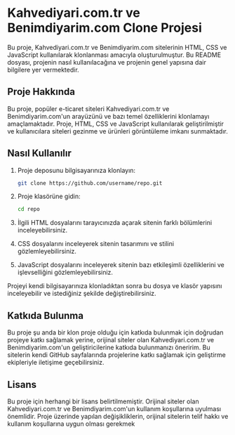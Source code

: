 # Kahvediyari.com.tr ve Benimdiyarim.com Clone Projesi

Bu proje, Kahvediyari.com.tr ve Benimdiyarim.com sitelerinin HTML, CSS ve JavaScript kullanılarak klonlanması amacıyla oluşturulmuştur. Bu README dosyası, projenin nasıl kullanılacağına ve projenin genel yapısına dair bilgilere yer vermektedir.

## Proje Hakkında

Bu proje, popüler e-ticaret siteleri Kahvediyari.com.tr ve Benimdiyarim.com'un arayüzünü ve bazı temel özelliklerini klonlamayı amaçlamaktadır. Proje, HTML, CSS ve JavaScript kullanılarak geliştirilmiştir ve kullanıcılara siteleri gezinme ve ürünleri görüntüleme imkanı sunmaktadır.

## Nasıl Kullanılır

1. Proje deposunu bilgisayarınıza klonlayın:

   ```bash
   git clone https://github.com/username/repo.git
   ```

2. Proje klasörüne gidin:

   ```bash
   cd repo
   ```

3. İlgili HTML dosyalarını tarayıcınızda açarak sitenin farklı bölümlerini inceleyebilirsiniz.

4. CSS dosyalarını inceleyerek sitenin tasarımını ve stilini gözlemleyebilirsiniz.

5. JavaScript dosyalarını inceleyerek sitenin bazı etkileşimli özelliklerini ve işlevselliğini gözlemleyebilirsiniz.

Projeyi kendi bilgisayarınıza klonladıktan sonra bu dosya ve klasör yapısını inceleyebilir ve istediğiniz şekilde değiştirebilirsiniz.

## Katkıda Bulunma

Bu proje şu anda bir klon proje olduğu için katkıda bulunmak için doğrudan projeye katkı sağlamak yerine, orijinal siteler olan Kahvediyari.com.tr ve Benimdiyarim.com'un geliştiricilerine katkıda bulunmanızı öneririm. Bu sitelerin kendi GitHub sayfalarında projelerine katkı sağlamak için geliştirme ekipleriyle iletişime geçebilirsiniz.

## Lisans

Bu proje için herhangi bir lisans belirtilmemiştir. Orijinal siteler olan Kahvediyari.com.tr ve Benimdiyarim.com'un kullanım koşullarına uyulması önemlidir. Proje üzerinde yapılan değişikliklerin, orijinal sitelerin telif hakkı ve kullanım koşullarına uygun olması gerekmek
